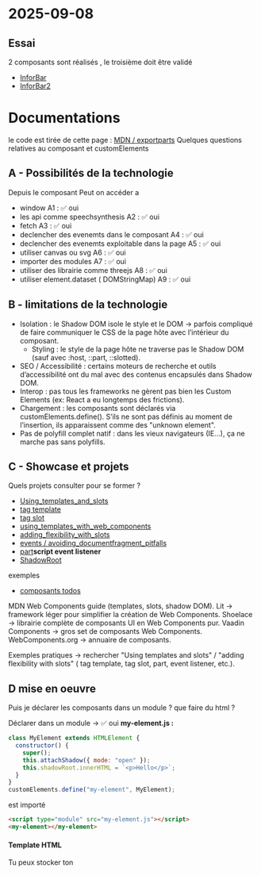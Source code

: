# 2025-09-08
## Essai
2 composants sont réalisés , le troisième doit être validé
- [InforBar](../scrHtml/InfoBar.js)
- [InforBar2](../scrHtml/InfoBar.js)












# Documentations
le code est tirée de cette page : [MDN / exportparts](https://developer.mozilla.org/en-US/docs/Web/HTML/Reference/Global_attributes/exportparts)
Quelques questions relatives au composant et customElements

## A - Possibilités de la technologie

Depuis le composant Peut on accéder a 
- window A1 : ✅ oui
- les api comme speechsynthesis A2 : ✅ oui
- fetch A3 : ✅ oui
- declencher des evenemts dans le composant A4 : ✅ oui
- declencher des evenemts exploitable dans la page A5 : ✅ oui
- utiliser canvas ou svg A6 : ✅ oui
- importer des modules A7 : ✅ oui
- utiliser des librairie comme threejs A8 : ✅ oui
- utiliser element.dataset ( DOMStringMap) A9 : ✅ oui

## B - limitations de la technologie

- Isolation : le Shadow DOM isole le style et le DOM → parfois compliqué de faire communiquer le CSS de la page hôte avec l’intérieur du composant.
  - Styling : le style de la page hôte ne traverse pas le Shadow DOM (sauf avec :host, ::part, ::slotted). 
- SEO / Accessibilité : certains moteurs de recherche et outils d’accessibilité ont du mal avec des contenus encapsulés dans Shadow DOM.
- Interop : pas tous les frameworks ne gèrent pas bien les Custom Elements (ex: React a eu longtemps des frictions).
- Chargement : les composants sont déclarés via customElements.define(). S’ils ne sont pas définis au moment de l’insertion, ils apparaissent comme des "unknown element".
- Pas de polyfill complet natif : dans les vieux navigateurs (IE…), ça ne marche pas sans polyfills.

## C - Showcase et projets
Quels projets consulter pour se former ?

- [Using_templates_and_slots](https://developer.mozilla.org/en-US/docs/Web/API/Web_components/Using_templates_and_slots)
- [tag template](https://developer.mozilla.org/en-US/docs/Web/HTML/Reference/Elements/template)
- [tag slot](https://developer.mozilla.org/en-US/docs/Web/HTML/Reference/Elements/slot)
- [using_templates_with_web_components](https://developer.mozilla.org/en-US/docs/Web/API/Web_components/Using_templates_and_slots#using_templates_with_web_components)
- [adding_flexibility_with_slots](https://developer.mozilla.org/en-US/docs/Web/API/Web_components/Using_templates_and_slots#adding_flexibility_with_slots)
- [events / avoiding_documentfragment_pitfalls ](https://developer.mozilla.org/en-US/docs/Web/HTML/Reference/Elements/template#avoiding_documentfragment_pitfalls)
- [part](https://developer.mozilla.org/en-US/docs/Web/API/Element/part)**script event listener**
- [ShadowRoot](https://developer.mozilla.org/en-US/docs/Web/API/ShadowRoot)

exemples

- [composants todos](https://github.com/shprink/web-components-todo)

MDN Web Components guide (templates, slots, shadow DOM).
Lit → framework léger pour simplifier la création de Web Components.
Shoelace → librairie complète de composants UI en Web Components pur.
Vaadin Components → gros set de composants Web Components.
WebComponents.org → annuaire de composants.

Exemples pratiques → rechercher "Using templates and slots" / "adding flexibility with slots" ( tag template, tag slot, part, event listener, etc.).


## D mise en oeuvre
Puis je déclarer les composants dans un module  ? que faire du html ?

Déclarer dans un module → ✅ oui
**my-element.js :**
```js
class MyElement extends HTMLElement {
  constructor() {
    super();
    this.attachShadow({ mode: "open" });
    this.shadowRoot.innerHTML = `<p>Hello</p>`;
  }
}
customElements.define("my-element", MyElement);
```
est importé
```html
<script type="module" src="my-element.js"></script>
<my-element></my-element>
```
#### Template HTML
Tu peux stocker ton <template> directement dans le module JS, ou dans le DOM principal.

- un template défini en HTML
```html
<template id="tpl-hello">
  <style>p { color: red; }</style>
  <p>Hello <slot></slot></p>
</template>
```

est récupéré en js comme ceci
```
const tpl = document.getElementById("tpl-hello");
this.shadowRoot.appendChild(tpl.content.cloneNode(true));
```


- 


- on initialise la page cree les noeuds tempalte dans le dom
- puis on execute le script customElements.define()
- enfin on ajoute les noeuds composant dans le dom

Puis je déclarer les composants dans un module et des sous composant dans un autre modules? 
On peut créer plusieurs fichiers a-component.js, b-component.js, et un main.js qui importe les deux. Chaque module dispose de son customElements.define().

si besoin on emploie un script commun qui importe les deux?

si je place le composant dans un div caché jusqu'a la fin du chargment des scripts customElements.define ça peut passer ?

Placer le composant dans un div hidden avant define() , ça marche, mais mieux vaut charger les scripts avant.
Si un composant inconnu est présent dans le DOM, il sera "upgrade" automatiquement dès que customElements.define() est exécuté.
→ Donc pas grave si l’élément est déjà là.


- différence entre this.querySelector('todo-input') et this.shadowRoot.querySelector('todo-input') 
#### this.querySelector('todo-input')
this.querySelector(...) → cherche dans le contenu fourni par l’utilisateur entre les balises du composant.
Si tu fais this.querySelector(...), la recherche se fait dans le Light DOM, c’est-à-dire le contenu "normal" inséré par l’utilisateur de ton composant.

Ici this est ton élément custom (par ex. <todo-app>).
```html
<todo-app>
  <todo-input></todo-input> <!-- trouvé par this.querySelector -->
</todo-app>
```
#### this.shadowRoot.querySelector('todo-input')
this.shadowRoot.querySelector(...) → cherche dans ton template encapsulé (le rendu interne du composant).
Accede à un composant avec Shadow DOM, tout le contenu est encapsulé dans le Shadow DOM. Le "monde extérieur" (la page) ne peut pas voir directement ce qui est dedans.
```js
this.attachShadow({ mode: 'open' });
this.shadowRoot.innerHTML = `
  <todo-input></todo-input>
  <button>Ajouter</button>
`;
```
Donc si tu veux récupérer <todo-input> à l’intérieur de ton Shadow DOM, tu dois cibler :
```js
this.shadowRoot.querySelector('todo-input');
```







## Méthodes

on crée le template (HTML ou JS).
on crée le script (classe extends HTMLElement.)
Faire customElements.define().
on emploie le composant dans html

## Templates

### card-component-template
a voir
- id a employer dans js **card-component-template**

- :host ??
  The :host CSS pseudo-class selects the shadow host of the shadow DOM containing the CSS it is used inside
  in other words, this allows you to select a custom element from inside its shadow DOM.
  voir [styling_the_shadow_host](https://developer.mozilla.org/en-US/docs/Web/CSS/:host#styling_the_shadow_host)

- structure exports => base ?
 
  - base
    - div part header
      - slot header_slot
    - div part body
      - slot body_slot
    ...

- ces elements exports sont utilise dans le template **card-wrapper**
```html  
 <card-component exportparts="base, header, body">
```



```html
<template id="card-component-template">
  <style>
    :host {
      display: block;
    }
  </style>
  <div class="base" part="base">

    <div part="header">
      <slot name="header_slot"></slot>
    </div>

    <div part="body">
      <slot name="body_slot"></slot>
    </div>

    <div part="footer">
      <slot name="footer_slot"></slot>
    </div>

  </div>
</template>
```

### card-wrapper

Selon le principe des poupées russes on encaspule les composants
Les elements exports du template **card-component-template** 
```html
  <div class="base" part="base">
```

sont utilise dans le template **card-wrapper**
```html
 <card-component exportparts="base, header, body">
```
Erreur ? doit on placer footer pluto que base ?
plus bas dans la page => Note footer is not bold when nested, **as we did not include it** in exportparts.
=> a corriger alors ?? base est donc nécessaire ?


```html
<template id="card-wrapper">
  <style>
    :host {
      display: block;
    }
  </style>
  <card-component exportparts="base, header, body">
    <slot name="H" slot="header_slot"></slot>
    <slot name="B" slot="body_slot"></slot>
    <slot name="F" slot="footer_slot"></slot>
  </card-component>
</template>
```

## Definition

### card-component
- on definit le nom du composant : "card-component"
- on assignr le template "card-component-template"

a documenter:
- this.attachShadow et mode: "open"?

```js
customElements.define(
  "card-component",
  class extends HTMLElement {
    constructor() {
      super(); // Always call super first in constructor
      const cardComponent = document.getElementById(
        "card-component-template",
      ).content;
      const shadowRoot = this.attachShadow({
        mode: "open",
      });
      shadowRoot.appendChild(cardComponent.cloneNode(true));
    }
  },
);
```

### card-wrapper

```js
customElements.define(
  "card-wrapper",
  class extends HTMLElement {
    constructor() {
      super(); // Always call super first in constructor
      const cardWrapper = document.getElementById("card-wrapper").content;
      const shadowRoot = this.attachShadow({
        mode: "open",
      });
      shadowRoot.appendChild(cardWrapper.cloneNode(true));
    }
  },
);

```



## exploitation
### card-component
We also use the new element we created, populating the slots with plain text as content.
on note pas de template dans lexplitation du composant voir le code Javascript declarant le composant

```html
<card-component>
  <p slot="header_slot">This is the header</p>
  <p slot="body_slot">This is the body</p>
  <p slot="footer_slot">This is the footer</p>
</card-component>
```
### card-component

```html
<card-wrapper>
  <p slot="H">This is the header</p>
  <p slot="B">This is the body</p>
  <p slot="F">This is the footer</p>
</card-wrapper>
```




## style 
We style parts of the <card-component> shadow tree using the ::part pseudo-element:




```css
:host {  background-color: aqua; font-weight: bold; }

h2 {  background-color: #dedede;}

card-wrapper, card-component { border: 1px dashed blue; width: fit-content; }

::part(body) { color: red; font-style: italic; }

::part(header), ::part(footer) {  font-weight: bold;}
```



